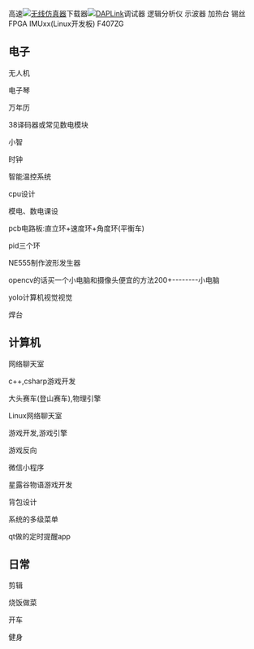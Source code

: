高速[![](https://i0.hdslb.com/bfs/reply/9f3ad0659e84c96a711b88dd33f4bc2e945045e0.png)无线仿真器](https://search.bilibili.com/all?from_source=webcommentline_search&keyword=%E6%97%A0%E7%BA%BF%E4%BB%BF%E7%9C%9F%E5%99%A8&seid=14800403964896548691)下载器[![](https://i0.hdslb.com/bfs/reply/9f3ad0659e84c96a711b88dd33f4bc2e945045e0.png)DAPLink](https://search.bilibili.com/all?from_source=webcommentline_search&keyword=DAPLink&seid=14800403964896548691)调试器
逻辑分析仪    示波器     加热台    锡丝    FPGA    IMUxx(Linux开发板)    F407ZG
## 电子

无人机

电子琴

万年历

38译码器或常见数电模块

小智

时钟

智能温控系统

cpu设计

模电、数电课设

pcb电路板:直立环+速度环+角度环(平衡车)

pid三个环

NE555制作波形发生器

opencv的话买一个小电脑和摄像头便宜的方法200+--------小电脑

yolo计算机视觉视觉

焊台
## 计算机

网络聊天室

c++,csharp游戏开发

大头赛车(登山赛车),物理引擎

Linux网络聊天室

游戏开发,游戏引擎

游戏反向

微信小程序

星露谷物语游戏开发

背包设计

系统的多级菜单

qt做的定时提醒app

## 日常
剪辑

烧饭做菜

开车

健身
